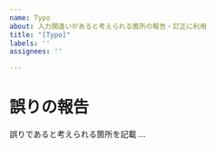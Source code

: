 ```yaml
---
name: Typo
about: 入力間違いがあると考えられる箇所の報告・訂正に利用
title: "[Typo]"
labels: ''
assignees: ''

---
```


# 誤りの報告
誤りであると考えられる箇所を記載
...
